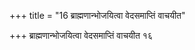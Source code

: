 +++
title = "16 ब्राह्मणान्भोजयित्वा वेदसमाप्तिं वाचयीत"

+++
ब्राह्मणान्भोजयित्वा वेदसमाप्तिं वाचयीत १६